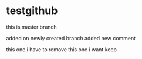 # testgithub
this is master branch

added on newly created branch
added new comment

this one i have to remove
this one i want keep
